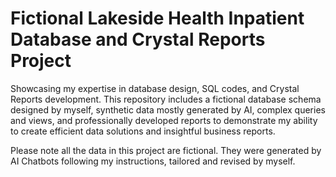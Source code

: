 # Fictional Lakeside Health Inpatient Database and Crystal Reports Project
Showcasing my expertise in database design, SQL codes, and Crystal Reports development. This repository includes a fictional database schema designed by myself, synthetic data mostly generated by AI, complex queries and views, and professionally developed reports to demonstrate my ability to create efficient data solutions and insightful business reports. 

Please note all the data in this project are fictional. They were generated by AI Chatbots following my instructions, tailored and revised by myself. 
